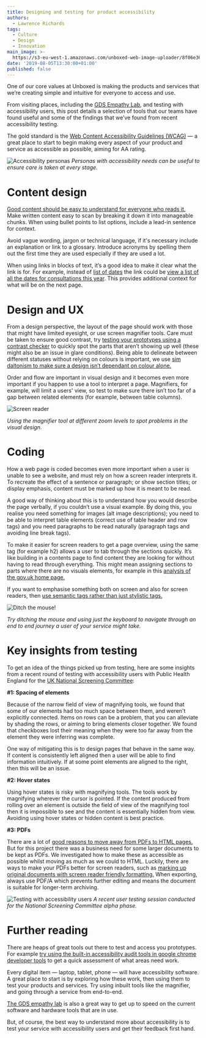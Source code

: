 ```yaml
---
title: Designing and testing for product accessibility
authors:
  - Lawrence Richards
tags:
  - Culture
  - Design
  - Innovation
main_image: >-
  https://s3-eu-west-1.amazonaws.com/unboxed-web-image-uploader/8f06e3630ef09a5e6734e65e6faa5400.jpg
date: '2019-08-05T13:30:00+01:00'
published: false
---
```

One of our core values at Unboxed is making the products and services that we’re creating simple and intuitive for everyone to access and use.

From visiting places, including the [GDS Empathy Lab](https://unboxed.co/blog/accessible-design-is-good-design-my-trip-to-the-gds-empathy-lab/), and testing with accessibility users, this post details a selection of tools that our teams have found useful and some of the findings that we’ve found from recent accessibility testing.

The gold standard is the [Web Content Accessibility Guidelines (WCAG)](https://www.w3.org/TR/WCAG21/) — a great place to start to begin making every aspect of your product and service as accessible as possible, aiming for AA rating.

![Accessibility personas](https://s3-eu-west-1.amazonaws.com/unboxed-web-image-uploader/b2cd57107acd1ddef5e7591000a81aad.png)
_Personas with accessibility needs can be useful to ensure care is taken at every stage._

# Content design

[Good content should be easy to understand for everyone who reads it.](https://gds.blog.gov.uk/2016/02/23/writing-content-for-everyone/) Make written content easy to scan by breaking it down it into manageable chunks. When using bullet points to list options, include a lead-in sentence for context.

Avoid vague wording, jargon or technical language, if it's necessary include an explanation or link to a glossary. Introduce acronyms by spelling them out the first time they are used especially if they are used a lot.

When using links in blocks of text, it’s a good idea to make it clear what the link is for. For example, instead of [list of dates](#) the link could be [view a list of all the dates for consultations this year](#). This provides additional context for what will be on the next page.

# Design and UX

From a design perspective, the layout of the page should work with those that might have limited eyesight, or use screen magnifier tools. Care must be taken to ensure good contrast, try [testing your prototypes using a contrast checker](https://contrast-checker.glitch.me/) to quickly spot the parts that aren’t showing up well (these might also be an issue in glare conditions). Being able to delineate between different statuses without relying on colours is important, we use [sim daltonism to make sure a design isn’t dependant on colour alone.](https://itunes.apple.com/gb/app/sim-daltonism/id693112260?mt=12)

Order and flow are important in visual design and it becomes even more important if you happen to use a tool to interpret a page. Magnifiers, for example, will limit a users' view, so test to make sure there isn’t too far of a gap between related elements (for example, between table columns).  

![Screen reader](https://s3-eu-west-1.amazonaws.com/unboxed-web-image-uploader/2fc8f655c5c0017b7f02c665696ca1b3.png)

_Using the magnifier tool at different zoom levels to spot problems in the visual design._

# Coding

How a web page is coded becomes even more important when a user is unable to see a website, and must rely on how a screen reader interprets it. To recreate the effect of a sentence or paragraph; or show section titles; or display emphasis, content must be marked up how it is meant to be read.

A good way of thinking about this is to understand how you would describe the page verbally, if you couldn’t use a visual example. By doing this, you realise you need something for images (alt image descriptions); you need to be able to interpret table elements (correct use of table header and row tags) and you need paragraphs to be read naturally (paragraph tags and avoiding line break tags).

To make it easier for screen readers to get a page overview, using the same tag (for example h2) allows a user to tab through the sections quickly. It’s like building in a contents page to find content they are looking for without having to read through everything. This might mean assigning sections to parts where there are no visuals elements, for example in this [analysis of the gov.uk home page.](https://www.nomensa.com/blog/2017/how-structure-headings-web-accessibility)

If you want to emphasise something both on screen and also for screen readers, then [use semantic tags rather than just stylistic tags.](https://support.siteimprove.com/hc/en-gb/articles/115002726312-Accessibility-Bold-vs-Strong-and-Italic-vs-Emphasis)

![Ditch the mouse!](https://s3-eu-west-1.amazonaws.com/unboxed-web-image-uploader/8f06e3630ef09a5e6734e65e6faa5400.jpg)

_Try ditching the mouse and using just the keyboard to navigate through an end to end journey a user of your service might take._

# Key insights from testing

To get an idea of the things picked up from testing, here are some insights from a recent round of testing with accessibility users with Public Health England for the [UK National Screening Committee](https://www.gov.uk/government/groups/uk-national-screening-committee-uk-nsc):

**\#1: Spacing of elements**

Because of the narrow field of view of magnifying tools, we found that some of our elements had too much space between them, and weren't explicitly connected. Items on rows can be a problem, that you can alleviate by shading the rows, or aiming to bring elements closer together. We found that checkboxes lost their meaning when they were too far away from the element they were inferring was complete.

One way of mitigating this is to design pages that behave in the same way. If content is consistently left aligned then a user will be able to find information intuitively. If at some point elements are aligned to the right, then this will be an issue.

**\#2: Hover states**

Using hover states is risky with magnifying tools. The tools work by magnifying wherever the cursor is pointed. If the content produced from rolling over an element is outside the field of view of the magnifying tool then it is impossible to see and the content is essentially hidden from view. Avoiding using hover states or hidden content is best practice.

**\#3: PDFs**

There are a lot of [good reasons to move away from PDFs to HTML pages.](https://gds.blog.gov.uk/2018/07/16/why-gov-uk-content-should-be-published-in-html-and-not-pdf/) But for this project there was a business need for some larger documents to be kept as PDFs. We investigated how to make these as accessible as possible whilst moving as much as we could to HTML. Luckily, there are ways to make your PDFs better for screen readers, such as [marking up original documents with screen reader friendly formatting.](https://www.washington.edu/accessibility/documents/word/) When exporting, always use PDF/A which prevents further editing and means the document is suitable for longer-term archiving.

![Testing with accessibility users](https://s3-eu-west-1.amazonaws.com/unboxed-web-image-uploader/943e98f29aee369d2371ee647d8cbca5.png)
_A recent user testing session conducted for the National Screening Committee alpha phase._

# Further reading

There are heaps of great tools out there to test and access you prototypes. For example [try using the built-in accessibility audit tools in google chrome developer tools](https://developers.google.com/web/tools/lighthouse/) to get a quick assessment of what areas need work.

Every digital item — laptop, tablet, phone — will have accessibility software. A great place to start is by exploring how these work, then using them to test your products and services. Try using inbuilt tools like the magnifier, and going through a service from end-to-end.

[The GDS empathy lab](https://gds.blog.gov.uk/2018/06/20/creating-the-uk-governments-accessibility-empathy-lab/) is also a great way to get up to speed on the current software and hardware tools that are in use.

But, of course, the best way to understand more about accessibility is to test your service with accessibility users and get their feedback first hand.
